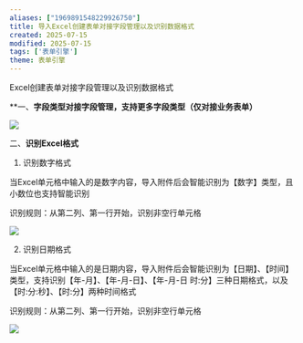 ```yaml
---
aliases: ["1969891548229926750"]
title: 导入Excel创建表单对接字段管理以及识别数据格式
created: 2025-07-15
modified: 2025-07-15
tags: ['表单引擎']
theme: 表单引擎
---
```


Excel创建表单对接字段管理以及识别数据格式

**一、**字段类型对接字段管理，支持更多字段类型（仅对接业务表单）**

![](https://myhelpdoc.oss-cn-heyuan.aliyuncs.com/mdimages/373161c35208ab52f9a2d0976d9614b5.jpg)

二、**识别Excel格式**

1. 识别数字格式

当Excel单元格中输入的是数字内容，导入附件后会智能识别为【数字】类型，且小数位也支持智能识别

识别规则：从第二列、第一行开始，识别非空行单元格

![](https://myhelpdoc.oss-cn-heyuan.aliyuncs.com/mdimages/291b53134f07e59ed85003659bc65987.jpg)

2. 识别日期格式

当Excel单元格中输入的是日期内容，导入附件后会智能识别为【日期】、【时间】类型，支持识别【年-月】、【年-月-日】、【年-月-日 时:分】三种日期格式，以及【时:分:秒】、【时:分】两种时间格式

识别规则：从第二列、第一行开始，识别非空行单元格

![](https://myhelpdoc.oss-cn-heyuan.aliyuncs.com/mdimages/d87a7a8c289c6c00101f2fb46fd073d6.jpg)

